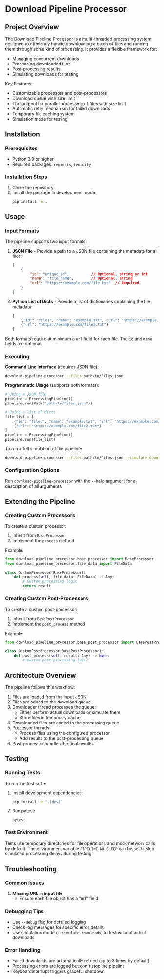 # Download Pipeline Processor


## Project Overview

The Download Pipeline Processor is a multi-threaded processing system designed to efficiently handle downloading a batch of files and running them through some kind of processing. It provides a flexible framework for:

- Managing concurrent downloads
- Processing downloaded files
- Post-processing results
- Simulating downloads for testing

Key Features:
- Customizable processors and post-processors
- Download queue with size limit
- Thread pool for parallel processing of files with size limit
- Automatic retry mechanism for failed downloads
- Temporary file caching system
- Simulation mode for testing


## Installation

### Prerequisites

- Python 3.9 or higher
- Required packages: `requests`, `tenacity`

### Installation Steps

1. Clone the repository
2. Install the package in development mode:
   ```bash
   pip install -e .
   ```


## Usage

### Input Formats

The pipeline supports two input formats:

1. **JSON File** - Provide a path to a JSON file containing the metadata for all files:
   ```json
   [
       {
           "id": "unique_id",          // Optional, string or int
           "name": "file_name",        // Optional, string
           "url": "https://example.com/file.txt"  // Required
       }
   ]
   ```

2. **Python List of Dicts** - Provide a list of dictionaries containing the file metadata:
   ```python
   [
       {"id": "file1", "name": "example.txt", "url": "https://example.com/file1.txt"},
       {"url": "https://example.com/file2.txt"}
   ]
   ```

Both formats require at minimum a `url` field for each file. The `id` and `name` fields are optional.

### Executing

**Command Line Interface** (requires JSON file):

```bash
download-pipeline-processor --files path/to/files.json
```

**Programmatic Usage** (supports both formats):

```python
# Using a JSON file
pipeline = ProcessingPipeline()
pipeline.run(Path("path/to/files.json"))

# Using a list of dicts
file_list = [
    {"id": "file1", "name": "example.txt", "url": "https://example.com/file1.txt"},
    {"url": "https://example.com/file2.txt"}
]
pipeline = ProcessingPipeline()
pipeline.run(file_list)
```

To run a full simulation of the pipeline:

```bash
download-pipeline-processor --files path/to/files.json --simulate-downloads
```

### Configuration Options

Run `download-pipeline-processor` with the `--help` argument for a description of all arguments.


## Extending the Pipeline

### Creating Custom Processors

To create a custom processor:

1. Inherit from `BaseProcessor`
2. Implement the `process` method

Example:

```python
from download_pipeline_processor.base_processor import BaseProcessor
from download_pipeline_processor.file_data import FileData

class CustomProcessor(BaseProcessor):
    def process(self, file_data: FileData) -> Any:
        # Custom processing logic
        return result
```

### Creating Custom Post-Processors

To create a custom post-processor:

1. Inherit from `BasePostProcessor`
2. Implement the `post_process` method

Example:

```python
from download_pipeline_processor.base_post_processor import BasePostProcessor

class CustomPostProcessor(BasePostProcessor):
    def post_process(self, result: Any) -> None:
        # Custom post-processing logic
```


## Architecture Overview

The pipeline follows this workflow:

1. Files are loaded from the input JSON
2. Files are added to the download queue
3. Downloader thread processes the queue:
   - Either perform actual downloads or simulate them
   - Store files in temporary cache
4. Downloaded files are added to the processing queue
5. Processor threads:
   - Process files using the configured processor
   - Add results to the post-processing queue
6. Post-processor handles the final results


## Testing

### Running Tests

To run the test suite:

1. Install development dependencies:
   ```bash
   pip install -e ".[dev]"
   ```

2. Run pytest:
   ```bash
   pytest
   ```

### Test Environment

Tests use temporary directories for file operations and mock network calls by default. The environment variable `PIPELINE_NO_SLEEP` can be set to skip simulated processing delays during testing.


## Troubleshooting

### Common Issues

1. **Missing URL in input file**
   - Ensure each file object has a "url" field

### Debugging Tips

- Use `--debug` flag for detailed logging
- Check log messages for specific error details
- Use simulation mode (`--simulate-downloads`) to test without actual downloads

### Error Handling

- Failed downloads are automatically retried (up to 3 times by default)
- Processing errors are logged but don't stop the pipeline
- KeyboardInterrupt triggers graceful shutdown
